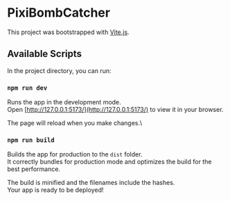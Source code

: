 # PixiBombCatcher

This project was bootstrapped with [Vite.js](https://github.com/vitejs/vite).

## Available Scripts

In the project directory, you can run:

### `npm run dev`

Runs the app in the development mode.\
Open [http://127.0.0.1:5173/](http://127.0.0.1:5173/) to view it in your browser.

The page will reload when you make changes.\

### `npm run build`

Builds the app for production to the `dist` folder.\
It correctly bundles for production mode and optimizes the build for the best performance.

The build is minified and the filenames include the hashes.\
Your app is ready to be deployed!
